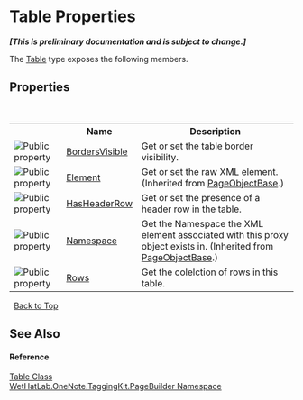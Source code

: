 # Table Properties
 _**\[This is preliminary documentation and is subject to change.\]**_

The <a href="27dfc48a-6070-557b-cdfa-2152403138b3.md">Table</a> type exposes the following members.


## Properties
&nbsp;<table><tr><th></th><th>Name</th><th>Description</th></tr><tr><td>![Public property](media/pubproperty.gif "Public property")</td><td><a href="00572e8d-5044-df2a-8b3d-620fe244300f.md">BordersVisible</a></td><td>
Get or set the table border visibility.</td></tr><tr><td>![Public property](media/pubproperty.gif "Public property")</td><td><a href="b1355277-06a2-7c7b-8423-2a3d979b9e32.md">Element</a></td><td>
Get or set the raw XML element.
 (Inherited from <a href="10522ffc-023c-fe2b-d07f-22ef617cb6f6.md">PageObjectBase</a>.)</td></tr><tr><td>![Public property](media/pubproperty.gif "Public property")</td><td><a href="d74141e5-d2aa-fdd6-b67f-6c9be58d8406.md">HasHeaderRow</a></td><td>
Get or set the presence of a header row in the table.</td></tr><tr><td>![Public property](media/pubproperty.gif "Public property")</td><td><a href="f3e4f694-8098-5550-71ff-8ae66afd9f7a.md">Namespace</a></td><td>
Get the Namespace the XML element associated with this proxy object exists in.
 (Inherited from <a href="10522ffc-023c-fe2b-d07f-22ef617cb6f6.md">PageObjectBase</a>.)</td></tr><tr><td>![Public property](media/pubproperty.gif "Public property")</td><td><a href="21474f24-7e8b-1250-d41e-79f93f043de5.md">Rows</a></td><td>
Get the colelction of rows in this table.</td></tr></table>&nbsp;
<a href="#table-properties">Back to Top</a>

## See Also


#### Reference
<a href="27dfc48a-6070-557b-cdfa-2152403138b3.md">Table Class</a><br /><a href="56352230-71f2-f4b7-63a8-983965663af5.md">WetHatLab.OneNote.TaggingKit.PageBuilder Namespace</a><br />
